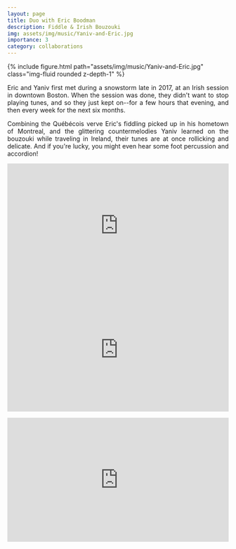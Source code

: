 ```yaml
---
layout: page
title: Duo with Eric Boodman
description: Fiddle & Irish Bouzouki
img: assets/img/music/Yaniv-and-Eric.jpg
importance: 3
category: collaborations
---
```


<div class="row">
    <div class="col-sm mt-3 mt-md-0">
        {% include figure.html path="assets/img/music/Yaniv-and-Eric.jpg" class="img-fluid rounded z-depth-1" %}
    </div>
    <div class="col-sm mt-3 mt-md-0">
    	 <p style="text-align: justify;">
		Eric and Yaniv first met during a snowstorm late in 2017, at an Irish session in downtown Boston. When the session was done, they didn't want to stop playing tunes, and so they just kept on--for a few hours that evening, and then every week for the next six months.
	</p>
	<p style="text-align: justify;">
		Combining the Québécois verve Eric's fiddling picked up in his hometown of Montreal, and the glittering countermelodies Yaniv learned on the bouzouki while traveling in Ireland, their tunes are at once rollicking and delicate. And if you're lucky, you might even hear some foot percussion and accordion!
	 </p>	 
    </div>
</div>

<p></p>

<div class="row">
    <div class="col-sm mt-3 mt-md-0">
    	 <div style="position:relative;height:0px;padding-bottom:56%;margin:0px auto;">
	      <iframe style="position:absolute;top:0px;left:0px;width:100%;height:100%;" width="1280" height="720" src="https://www.youtube.com/embed/HXh05i-RG-4?rel=0&amp;color=white" frameborder="0" allowfullscreen=""></iframe>
	 </div>
    </div>
    <div class="col-sm mt-3 mt-md-0">
    	 <div style="position:relative;height:0px;padding-bottom:56%;margin:0px auto;">
	      <iframe style="position:absolute;top:0px;left:0px;width:100%;height:100%;" width="640" height="360" src="https://www.youtube.com/embed/foqw5W6Dyeo?rel=0&amp;color=white" frameborder="0" allowfullscreen=""></iframe>
	 </div>
     </div>
</div>

<p></p>

<div class="row">
    <div class="col-sm mt-3 mt-md-0">
    	 <div style="position:relative;height:0px;padding-bottom:56%;margin:0px auto;">
	      <iframe style="position:absolute;top:0px;left:0px;width:100%;height:100%;" width="640" height="360" src="https://www.youtube.com/embed/7zETLNcDyMw?rel=0&amp;color=white" frameborder="0" allowfullscreen=""></iframe>
	 </div>
    </div>
</div>
